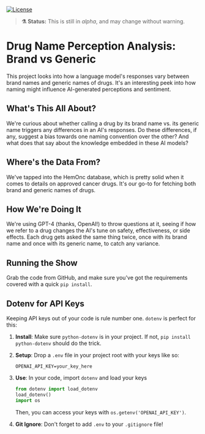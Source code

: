 <!-- exclude_docs -->
[![License](https://img.shields.io/badge/License-Apache_2.0-blue.svg)](./LICENSE.txt)

<!-- exclude_docs_end -->

<!-- exclude_docs -->
> **⚗️ Status:** This is still in *alpha*, and may change without warning.  
<!-- exclude_docs_end -->
<!-- include_docs
:::{important}
**Status:** This project is still in *alpha*, and the API may change without warning.  
:::
include_docs_end -->

<div align="center">

<!-- exclude_docs -->
<!-- <img src="assets/dalle_llama_bias.png" alt="Dalle generated LLama image reading books" style="width: 300px; height: 300px;"> -->
<!-- exclude_docs_end -->
<!-- include_docs
<img src="assets/dalle_llama_bias.png.png" alt="Dalle generated LLama image reading books" style="width: 49%; margin-right: 2%;">
include_docs_end -->

</div>

# Drug Name Perception Analysis: Brand vs Generic

This project looks into how a language model's responses vary between brand names and generic names of drugs. It's an interesting peek into how naming might influence AI-generated perceptions and sentiment.

## What's This All About?

We're curious about whether calling a drug by its brand name vs. its generic name triggers any differences in an AI's responses. Do these differences, if any, suggest a bias towards one naming convention over the other? And what does that say about the knowledge embedded in these AI models?

## Where's the Data From?

We've tapped into the HemOnc database, which is pretty solid when it comes to details on approved cancer drugs. It's our go-to for fetching both brand and generic names of drugs.

## How We're Doing It

We're using GPT-4 (thanks, OpenAI!) to throw questions at it, seeing if how we refer to a drug changes the AI's tune on safety, effectiveness, or side effects. Each drug gets asked the same thing twice, once with its brand name and once with its generic name, to catch any variance.

## Running the Show

Grab the code from GitHub, and make sure you've got the requirements covered with a quick `pip install`.

## Dotenv for API Keys

Keeping API keys out of your code is rule number one. `dotenv` is perfect for this:

1. **Install**: Make sure `python-dotenv` is in your project. If not, `pip install python-dotenv` should do the trick.
2. **Setup**: Drop a `.env` file in your project root with your keys like so:

   ```plaintext
   OPENAI_API_KEY=your_key_here
   ```
3. **Use**: In your code, import `dotenv` and load your keys

   ```python
   from dotenv import load_dotenv
   load_dotenv()
   import os
   ```

   Then, you can access your keys with `os.getenv('OPENAI_API_KEY')`.

4. **Git Ignore**: Don't forget to add `.env` to your `.gitignore` file!


